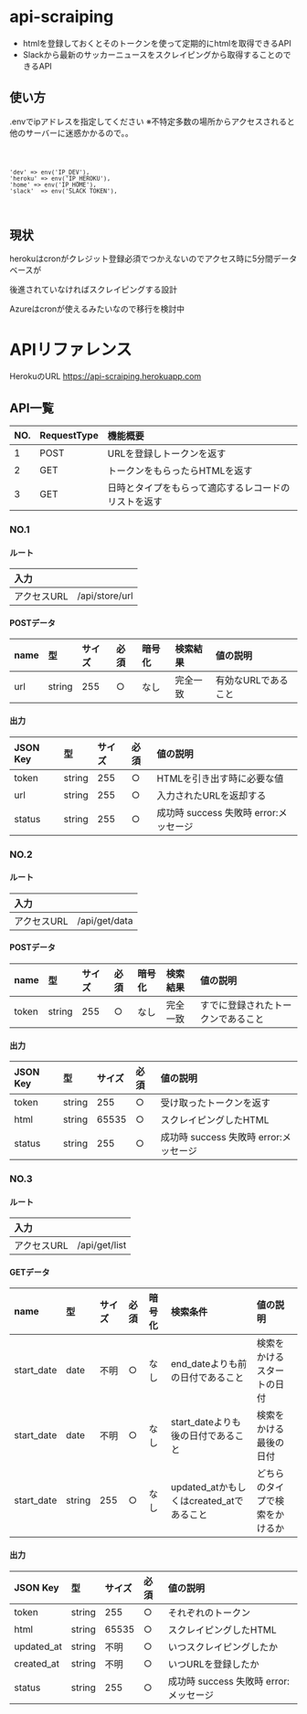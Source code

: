 
# api-scraiping

- htmlを登録しておくとそのトークンを使って定期的にhtmlを取得できるAPI
- Slackから最新のサッカーニュースをスクレイピングから取得することのできるAPI

## 使い方

.envでipアドレスを指定してください
※不特定多数の場所からアクセスされると他のサーバーに迷惑かかるので。。

<code>

    'dev' => env('IP_DEV'),
    'heroku' => env('IP_HEROKU'),
    'home' => env('IP_HOME'),
    'slack'  => env('SLACK_TOKEN'),
    
</code>

## 現状

herokuはcronがクレジット登録必須でつかえないのでアクセス時に5分間データベースが

後進されていなければスクレイピングする設計

Azureはcronが使えるみたいなので移行を検討中


# APIリファレンス

HerokuのURL
https://api-scraiping.herokuapp.com

## API一覧

|NO.|RequestType|機能概要|
|:---|:---|:---|
|1|POST|URLを登録しトークンを返す|
|2|GET|トークンをもらったらHTMLを返す|
|3|GET|日時とタイプをもらって適応するレコードのリストを返す|

### NO.1
#### ルート

|入力||
|:---|:---|
|アクセスURL|/api/store/url|

#### POSTデータ

|name|型|サイズ|必須|暗号化|検索結果|値の説明|
|:---|:---|:---|:---|:---|:---|:---|
|url|string|255|○|なし|完全一致|有効なURLであること|

#### 出力

|JSON Key|型|サイズ|必須|値の説明|
|:---|:---|:---|:---|:---|
|token|string|255|○|HTMLを引き出す時に必要な値|
|url|string|255|○|入力されたURLを返却する|
|status|string|255|○|成功時 success  失敗時 error:メッセージ|

### NO.2
#### ルート

|入力||
|:---|:---|
|アクセスURL|/api/get/data|

#### POSTデータ

|name|型|サイズ|必須|暗号化|検索結果|値の説明|
|:---|:---|:---|:---|:---|:---|:---|
|token|string|255|○|なし|完全一致|すでに登録されたトークンであること|

#### 出力

|JSON Key|型|サイズ|必須|値の説明|
|:---|:---|:---|:---|:---|
|token|string|255|○|受け取ったトークンを返す|
|html|string|65535|○|スクレイピングしたHTML|
|status|string|255|○|成功時 success  失敗時 error:メッセージ|

### NO.3
#### ルート

|入力||
|:---|:---|
|アクセスURL|/api/get/list|

#### GETデータ

|name|型|サイズ|必須|暗号化|検索条件|値の説明|
|:---|:---|:---|:---|:---|:---|:---|
|start_date|date|不明|○|なし|end_dateよりも前の日付であること|検索をかけるスタートの日付|
|start_date|date|不明|○|なし|start_dateよりも後の日付であること|検索をかける最後の日付|
|start_date|string|255|○|なし|updated_atかもしくはcreated_atであること|どちらのタイプで検索をかけるか|

#### 出力

|JSON Key|型|サイズ|必須|値の説明|
|:---|:---|:---|:---|:---|
|token|string|255|○|それぞれのトークン|
|html|string|65535|○|スクレイピングしたHTML|
|updated_at	|string|不明|○|いつスクレイピングしたか|
|created_at	|string|不明|○|いつURLを登録したか|
|status|string|255|○|成功時 success  失敗時 error:メッセージ|

